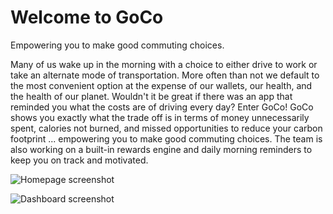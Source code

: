Welcome to GoCo
===============

Empowering you to make good commuting choices.

Many of us wake up in the morning with a choice to either drive to work or take an alternate mode of transportation. More often than not we default to the most convenient option at the expense of our wallets, our health, and the health of our planet. Wouldn't it be great if there was an app that reminded you what the costs are of driving every day? Enter GoCo! GoCo shows you exactly what the trade off is in terms of money unnecessarily spent, calories not burned, and missed opportunities to reduce your carbon footprint ... empowering you to make good commuting choices. The team is also working on a built-in rewards engine and daily morning reminders to keep you on track and motivated.


![Homepage screenshot](https://raw.github.com/lavapj/commuterapp/master/public/goco-hp-screenshot2.jpg)

![Dashboard screenshot](https://raw.github.com/lavapj/commuterapp/master/public/goco-int-screenshot2.jpg)

